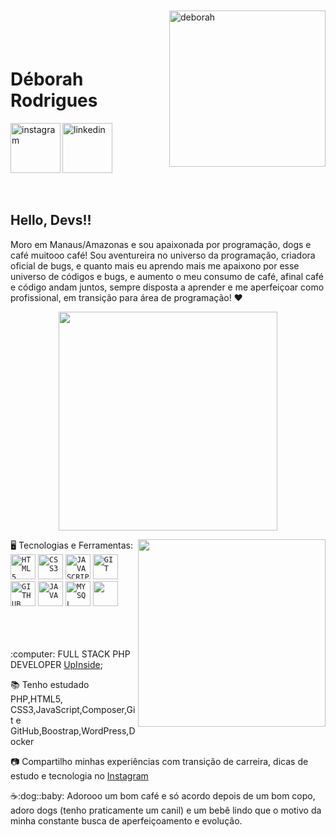 <img align="right" width="250px" style="margin-top:-20px"  src="https://i.ibb.co/9r7JJr6/deborah.png" alt="deborah" border="0"></img>

</br>
</br>

<div dsplay="inline-block">
 
 <h1 align="left">Déborah Rodrigues</h1>
 
   <a href="https://www.linkedin.com/in/deborah-rodrigues">
    <img width="80px" src="https://i.ibb.co/RyZx12b/linkedin.png" alt="linkedin" style="vertical-align:top;">
  </a>
  <a href="https://instagram.com/rodriguesndeborah?igshid=OGQ5ZDc2ODk2ZA==">
    <img align="left" width="80px" src="https://i.ibb.co/qkGSp1D/instagram.png" alt="instagram" style="vertical-align:top;">
  </a> 
</div>

</br>
</br>

## Hello, Devs!!

 Moro em Manaus/Amazonas e sou apaixonada por programação, dogs e café muitooo  café! Sou aventureira no universo da programação, criadora oficial de bugs, e quanto mais eu aprendo mais me apaixono por esse universo de códigos e bugs, e aumento o meu consumo de café, afinal café e código andam juntos, sempre disposta a aprender e me aperfeiçoar como profissional, em transição para área de programação!  ❤

<p align="center">
  <img src="https://media.tenor.com/vNEFTy_eazkAAAAd/mr-peabody-mr-peabody-and-sherman.gif" width="350">
</p>
🖥️ Tecnologias e Ferramentas: 
<img width="300px" align="right" src="https://i.ibb.co/5FsfWPL/Whats-App-Image-2023-06-13-at-09-56-00-removebg-preview-1.png">
<code><img width="40px" src="https://cdn.jsdelivr.net/gh/devicons/devicon/icons/html5/html5-original-wordmark.svg" title = "HTML5"/></code>
<code><img width="40px" src="https://cdn.jsdelivr.net/gh/devicons/devicon/icons/css3/css3-original-wordmark.svg" title = "CSS3"/></code>
<code><img width="40px" src="https://cdn.jsdelivr.net/gh/devicons/devicon/icons/javascript/javascript-original.svg" title = "JAVASCRIPT"/></code>
<code><img width="40px" src="https://cdn.jsdelivr.net/gh/devicons/devicon/icons/git/git-original.svg" title = "GIT"/></code>
<code><img width="40px" src="https://cdn.jsdelivr.net/gh/devicons/devicon/icons/github/github-original.svg" title = "GITHUB"/></code>
<code><img width="40px" src="https://cdn.jsdelivr.net/gh/devicons/devicon/icons/java/java-original.svg" title = "JAVA"/></code>
<code><img width="40px" src="https://cdn.jsdelivr.net/gh/devicons/devicon/icons/mysql/mysql-original.svg" title = "MYSQL"/></code>
<code><img width="40px"  src="https://cdn.jsdelivr.net/gh/devicons/devicon/icons/docker/docker-original-wordmark.svg" /></code>
          

</br>
</br>

</br>
</br>
<div display="inline-block">
 <p align="left"> :computer: FULL STACK PHP DEVELOPER <a href="https://www.upinside.com.br/">UpInside</a>;</p>
 <p align="left">📚 Tenho estudado PHP,HTML5, CSS3,JavaScript,Composer,Git e GitHub,Boostrap,WordPress,Docker</p>
 <p align="left">📷 Compartilho minhas experiências com transição de carreira, dicas de estudo e tecnologia no <a 
 href="https://instagram.com/rodriguesndeborah?igshid=OGQ5ZDc2ODk2ZA==">Instagram</a>
 <p align="left">☕:dog::baby: Adorooo um bom café e só acordo depois de um bom copo, adoro dogs (tenho praticamente um canil) e um bebê lindo que o motivo da minha constante busca de aperfeiçoamento e evolução.</p>
</div>

